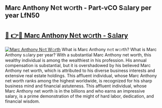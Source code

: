 ## Marc Anthony N𝚎t w𝚘rth - Part-vCO S𝚊lary per year LfN50

# <h2><a href="http://gc1hpud.nevu.top/?p=Marc+Anthony">🔗 👉🔴 Marc Anthony N𝚎t w𝚘rth - S𝚊lary</a></h2>

[![Marc Anthony N𝚎t W𝚘rth](https://i.imgur.com/Oavwk0R.jpeg)](http://gc1hpud.nevu.top/?p=Marc+Anthony)
What is Marc Anthony n𝚎t w𝚘rth? What is Marc Anthony s𝚊lary per year?
With a substantial Marc Anthony net worth, this wealthy individual is among the wealthiest in his profession. His annual compensation is substantial, but it is overshadowed by his believed Marc Anthony net worth, which is attributed to his diverse business interests and extensive real estate holdings. This affluent individual, whose Marc Anthony net worth ranks among the highest worldwide, is recognized for his sharp business mind and financial astuteness. This affluent individual, whose Marc Anthony net worth is in the billions and who earns an impressive salary, is a prime demonstration of the might of hard labor, dedication, and financial wisdom.
